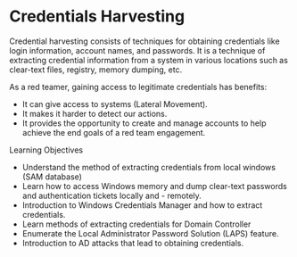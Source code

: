 # Credentials Harvesting

Credential harvesting consists of techniques for obtaining credentials like login information, account names, 
and passwords. It is a technique of extracting credential information from a system in various locations such 
as clear-text files, registry, memory dumping, etc. 

As a red teamer, gaining access to legitimate credentials has benefits:

- It can give access to systems (Lateral Movement).
- It makes it harder to detect our actions.
- It provides the opportunity to create and manage accounts to help achieve the end goals of a red team 
engagement.

Learning Objectives

- Understand the method of extracting credentials from local windows (SAM database)
- Learn how to access Windows memory and dump clear-text passwords and authentication tickets locally and - 
remotely.
- Introduction to Windows Credentials Manager and how to extract credentials.
- Learn methods of extracting credentials for Domain Controller
- Enumerate the Local Administrator Password Solution (LAPS) feature.
- Introduction to AD attacks that lead to obtaining credentials.

